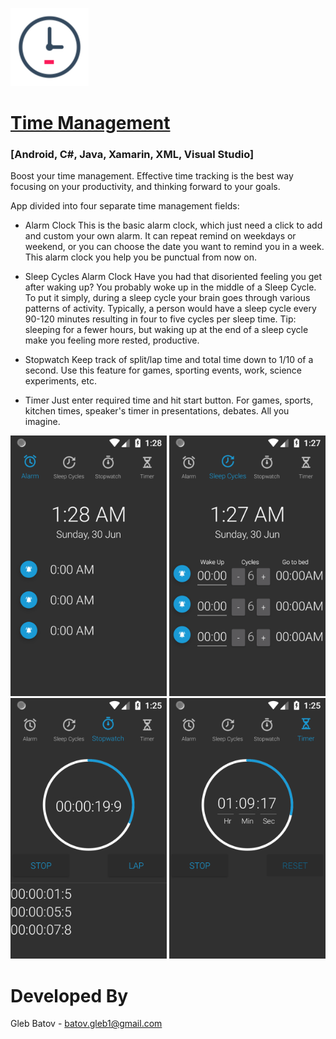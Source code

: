 <p align="left">
  <img src="https://github.com/glebbatov/TimeManagement/blob/master/icon512.png?" width="125">
  <a target="_blank" href="https://play.google.com/store/apps/details?id=com.GB.TimeManagement"><h1>Time Management</h1></a>
  <h3>[Android, C#, Java, Xamarin, XML, Visual Studio]</h3>
<p>
  
Boost your time management. Effective time tracking is the best way focusing on your productivity, and thinking forward to your goals.


App divided into four separate time management fields:

* Alarm Clock
This is the basic alarm clock, which just need a click to add and custom your own alarm. It can repeat remind on weekdays or weekend, or you can choose the date you want to remind you in a week. This alarm clock you help you be punctual from now on.

* Sleep Cycles Alarm Clock
Have you had that disoriented feeling you get after waking up? You probably woke up in the middle of a Sleep Cycle. To put it simply, during a sleep cycle your brain goes through various patterns of activity. Typically, a person would have a sleep cycle every 90-120 minutes resulting in four to five cycles per sleep time. Tip: sleeping for a fewer hours, but waking up at the end of a sleep cycle make you feeling more rested, productive. 

* Stopwatch
Keep track of split/lap time and total time down to 1/10 of a second. Use this feature for games, sporting events, work, science experiments, etc.

* Timer
Just enter required time and hit start button. For games, sports, kitchen times, speaker's timer in presentations, debates. All you imagine.

<p>
<p align="center">
  <img src="https://github.com/glebbatov/TimeManagement/blob/master/1.png" width="250">
  <img src="https://github.com/glebbatov/TimeManagement/blob/master/2.png" width="250">
  <img src="https://github.com/glebbatov/TimeManagement/blob/master/3.png" width="250">
  <img src="https://github.com/glebbatov/TimeManagement/blob/master/4.png" width="250">
</p>

# Developed By
Gleb Batov - batov.gleb1@gmail.com
